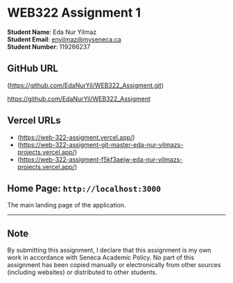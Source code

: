 # WEB322 Assignment 1

**Student Name**: Eda Nur Yilmaz  
**Student Email**: enyilmaz@myseneca.ca  
**Student Number**: 119266237  



## **GitHub URL**
(https://github.com/EdaNurYil/WEB322_Assigment.git)

https://github.com/EdaNurYil/WEB322_Assigment


## **Vercel URLs**
- (https://web-322-assigment.vercel.app/)  
- (https://web-322-assigment-git-master-eda-nur-yilmazs-projects.vercel.app/)  
- (https://web-322-assigment-f5kf3aejw-eda-nur-yilmazs-projects.vercel.app/)  

##  **Home Page**: `http://localhost:3000`  
  The main landing page of the application. 

---

## **Note**

By submitting this assignment, I declare that this assignment is my own work in accordance with Seneca Academic Policy. No part of this assignment has been copied manually or electronically from other sources (including websites) or distributed to other students.